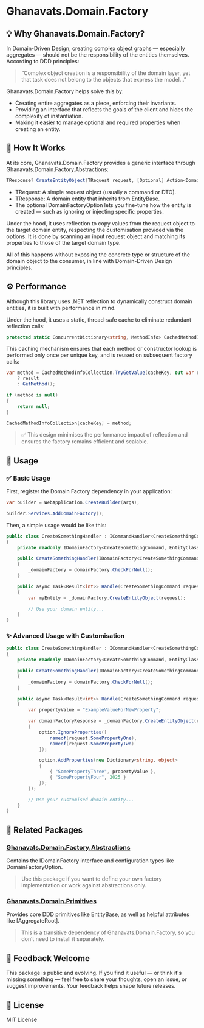 # Ghanavats.Domain.Factory

## 💡 Why Ghanavats.Domain.Factory?
In Domain-Driven Design, creating complex object graphs — especially aggregates — 
should not be the responsibility of the entities themselves. According to DDD principles:

> “Complex object creation is a responsibility of the domain layer, yet that task does not belong to the objects that express the model…”

Ghanavats.Domain.Factory helps solve this by:

* Creating entire aggregates as a piece, enforcing their invariants.
* Providing an interface that reflects the goals of the client and hides the complexity of instantiation.
* Making it easier to manage optional and required properties when creating an entity.

## 🧱 How It Works
At its core, Ghanavats.Domain.Factory provides a generic interface through Ghanavats.Domain.Factory.Abstractions:

```csharp
TResponse? CreateEntityObject(TRequest request, [Optional] Action<DomainFactoryOption> action);
```
* TRequest: A simple request object (usually a command or DTO).
* TResponse: A domain entity that inherits from EntityBase.
* The optional DomainFactoryOption lets you fine-tune how the entity is created — such as ignoring or injecting specific properties.

Under the hood, it uses reflection to copy values from the request object to the target domain entity, 
respecting the customisation provided via the options. It is done by scanning an input request object 
and matching its properties to those of the target domain type.

All of this happens without exposing the concrete type or structure of the domain object to the consumer,
in line with Domain-Driven Design principles.

## ⚙️ Performance
Although this library uses .NET reflection to dynamically construct domain entities, 
it is built with performance in mind.

Under the hood, it uses a static, thread-safe cache to eliminate redundant reflection calls:

```csharp
protected static ConcurrentDictionary<string, MethodInfo> CachedMethodInfoCollection { get; set; } = new();
```

This caching mechanism ensures that each method or constructor lookup is performed only once per unique key,
and is reused on subsequent factory calls:

```csharp
var method = CachedMethodInfoCollection.TryGetValue(cacheKey, out var result)
    ? result
    : GetMethod();

if (method is null)
{
    return null;
}

CachedMethodInfoCollection[cacheKey] = method;
```

> ✅ This design minimises the performance impact of reflection and ensures the
> factory remains efficient and scalable.

## 🚀 Usage
### ✅ Basic Usage

First, register the Domain Factory dependency in your application:

```csharp
var builder = WebApplication.CreateBuilder(args);

builder.Services.AddDomainFactory();
```

Then, a simple usage would be like this:

```csharp
public class CreateSomethingHandler : ICommandHandler<CreateSomethingCommand, SomeResult<int>>
{
    private readonly IDomainFactory<CreateSomethingCommand, EntityClass> _domainFactory;

    public CreateSomethingHandler(IDomainFactory<CreateSomethingCommand, EntityClass> domainFactory)
    {
        _domainFactory = domainFactory.CheckForNull();
    }

    public async Task<Result<int>> Handle(CreateSomethingCommand request, CancellationToken cancellationToken)
    {
        var myEntity = _domainFactory.CreateEntityObject(request);

        // Use your domain entity...
    }
}
```
### ✨ Advanced Usage with Customisation

```csharp
public class CreateSomethingHandler : ICommandHandler<CreateSomethingCommand, SomeResult<int>>
{
    private readonly IDomainFactory<CreateSomethingCommand, EntityClass> _domainFactory;

    public CreateSomethingHandler(IDomainFactory<CreateSomethingCommand, EntityClass> domainFactory)
    {
        _domainFactory = domainFactory.CheckForNull();
    }

    public async Task<Result<int>> Handle(CreateSomethingCommand request, CancellationToken cancellationToken)
    {
        var propertyValue = "ExampleValueForNewProperty";

        var domainFactoryResponse = _domainFactory.CreateEntityObject(request, option =>
        {
            option.IgnoreProperties([
                nameof(request.SomePropertyOne),
                nameof(request.SomePropertyTwo)
            ]);

            option.AddProperties(new Dictionary<string, object>
            {
                { "SomePropertyThree", propertyValue },
                { "SomePropertyFour", 2025 }
            });
        });

        // Use your customised domain entity...
    }
}
```

## 🔗 Related Packages
### [Ghanavats.Domain.Factory.Abstractions](https://www.nuget.org/packages/Ghanavats.Domain.Factory)
Contains the IDomainFactory interface and configuration types like DomainFactoryOption.

> Use this package if you want to define your own factory implementation or work against abstractions only.

### [Ghanavats.Domain.Primitives](https://www.nuget.org/packages/Ghanavats.Domain.Primitives)
Provides core DDD primitives like EntityBase, as well as helpful attributes like [AggregateRoot].

> This is a transitive dependency of Ghanavats.Domain.Factory, so you don’t need to install it separately.

## 🤝 Feedback Welcome
This package is public and evolving. If you find it useful — or think it's missing something — 
feel free to share your thoughts, open an issue, or suggest improvements. 
Your feedback helps shape future releases.

## 📄 License
MIT License
